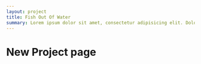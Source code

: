 ```yaml
---
layout: project
title: Fish Out Of Water
summary: Lorem ipsum dolor sit amet, consectetur adipisicing elit. Dolorem id illum laborum obcaecati sint ullam!
---
```


# New Project page